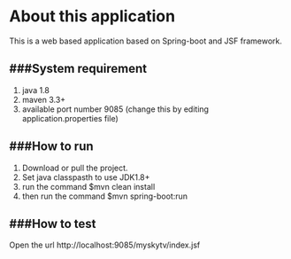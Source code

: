 # About this application

This is a web based application based on Spring-boot and JSF framework.

###System requirement
------------------------------------
1. java 1.8
2. maven 3.3+
3. available port number 9085 (change this by editing application.properties file)

###How to run
------------------------------------
1. Download or pull the project.
2. Set java classpasth to use JDK1.8+
3. run the command $mvn clean install
4. then run the command $mvn spring-boot:run

###How to test
-----------------------------------
Open the url http://localhost:9085/myskytv/index.jsf

